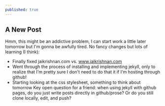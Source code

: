 ```yaml
---
published: true
---
```



## A New Post

Hmm, this might be an addictive problem, I can start work a little later tomorrow but I'm gonna be awfully tired.
No fancy changes but lots of learning (I think):
- Finally fixed jaikrishnan.com vs. www.jaikrishnan.com
- Went through the process of installing and implementing jekyll, only to realize that I'm pretty sure I don't need to do that it if I'm hosting through github!
- Starting looking at the css stylesheet, something to think about tomorrow
Key open question for a friend: when using jekyll with github pages, do you just write posts directly in github/prose? Or do you still clone locally, edit, and push?
